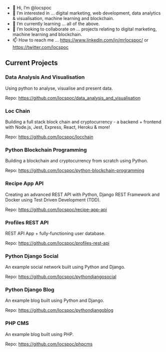 - 👋 Hi, I’m @locspoc
- 👀 I’m interested in ... digital marketing, web development, data analytics & visualisation, machine learning and blockchain.
- 🌱 I’m currently learning ... all of the above.
- 💞️ I’m looking to collaborate on ... projects relating to digital marketing, machine learning and blockchain.
- 📫 How to reach me ... https://www.linkedin.com/in/mrlocspoc/ or https://twitter.com/locspoc

## Current Projects

### Data Analysis And Visualisation

Using python to analyse, visualise and present data.

Repo: https://github.com/locspoc/data_analysis_and_visualisation

### Loc Chain

Building a full stack block chain and cryptocurrency - a backend + frontend with Node.js, Jest, Express, React, Heroku & more!

Repo: https://github.com/locspoc/locchain

### Python Blockchain Programming

Building a blockchain and cryptocurrency from scratch using Python.

Repo: https://github.com/locspoc/python-blockchain-programming

### Recipe App API

Creating an advanced REST API with Python, Django REST Framework and Docker using Test Driven Development (TDD).

Repo: https://github.com/locspoc/recipe-app-api

### Profiles REST API

REST API App + fully-functioning user database.

Repo: https://github.com/locspoc/profiles-rest-api

### Python Django Social

An example social network built using Python and Django.

Repo: https://github.com/locspoc/pythondjangosocial

### Python Django Blog

An example blog built using Python and Django.

Repo: https://github.com/locspoc/pythondjangoblog

### PHP CMS

An example blog built using PHP.

Repo: https://github.com/locspoc/phpcms

<!---
locspoc/locspoc is a ✨ special ✨ repository because its `README.md` (this file) appears on your GitHub profile.
You can click the Preview link to take a look at your changes.
--->
